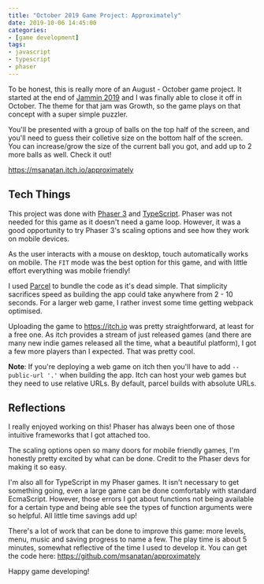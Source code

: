 ```yaml
---
title: "October 2019 Game Project: Approximately"
date: 2019-10-06 14:45:00
categories:
- [game development]
tags:
- javascript
- typescript
- phaser
---
```


To be honest, this is really more of an August \- October game project. It started at the end of [Jammin 2019](https://itch.io/jam/jammin-2019) and I was finally able to close it off in October. The theme for that jam was Growth, so the game plays on that concept with a super simple puzzler.

You'll be presented with a group of balls on the top half of the screen, and you'll need to guess their colletive size on the bottom half of the screen. You can increase/grow the size of the current ball you got, and add up to 2 more balls as well. Check it out!

<https://msanatan.itch.io/approximately>

## Tech Things

This project was done with [Phaser 3](http://phaser.io) and [TypeScript](http://www.typescriptlang.org/). Phaser was not needed for this game as it doesn't need a game loop. However, it was a good opportunity to try Phaser 3's scaling options and see how they work on mobile devices.

As the user interacts with a mouse on desktop, touch automatically works on mobile. The `FIT` mode was the best option for this game, and with little effort everything was mobile friendly!

I used [Parcel](https://parceljs.org) to bundle the code as it's dead simple. That simplicity sacrifices speed as building the app could take anywhere from 2 \- 10 seconds. For a larger web game, I rather invest some time getting webpack optimised.

Uploading the game to <https://itch.io> was pretty straightforward, at least for a free one. As itch provides a stream of just released games \(and there are many new indie games released all the time, what a beautiful platform\), I got a few more players than I expected. That was pretty cool.

**Note**: If you're deploying a web game on itch then you'll have to add `--public-url '.'` when building the app. Itch can host your web games but they need to use relative URLs. By default, parcel builds with absolute URLs.


## Reflections

I really enjoyed working on this! Phaser has always been one of those intuitive frameworks that I got attached too.

The scaling options open so many doors for mobile friendly games, I'm honestly pretty excited by what can be done. Credit to the Phaser devs for making it so easy.

I'm also all for TypeScript in my Phaser games. It isn't necessary to get something going, even a large game can be done comfortably with standard EcmaScript. However, those errors I got about functions not being available for a certain type and being able see the types of function arguments were so helpful. All little time savings add up!

There's a lot of work that can be done to improve this game: more levels, menu, music and saving progress to name a few. The play time is about 5 minutes, somewhat reflective of the time I used to develop it. You can get the code here: <https://github.com/msanatan/approximately>

Happy game developing!
